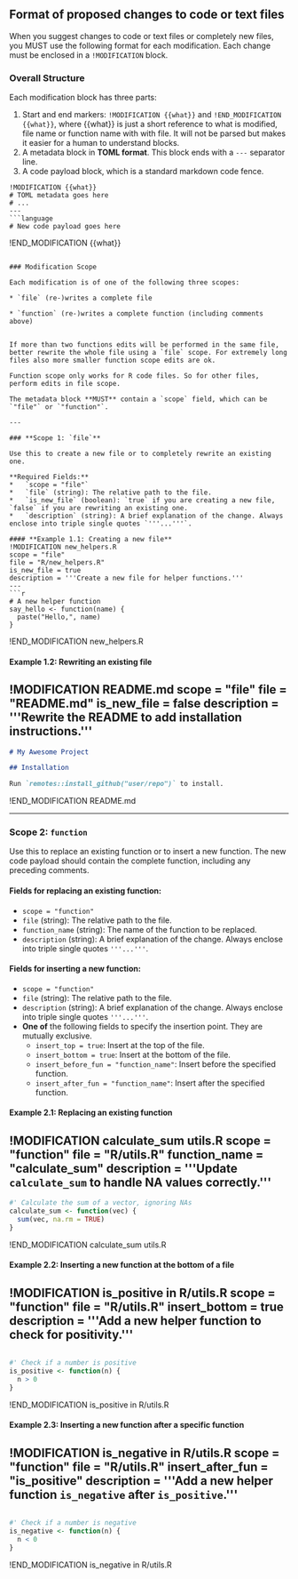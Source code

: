 ## Format of proposed changes to code or text files

When you suggest changes to code or text files or completely new files, you MUST use the following format for each modification. Each change must be enclosed in a `!MODIFICATION` block.

### Overall Structure

Each modification block has three parts:
1.  Start and end markers: `!MODIFICATION {{what}}` and `!END_MODIFICATION {{what}}`, where {{what}} is just a short reference to what is modified, file name or function name with with file. It will not be parsed but makes it easier for a human to understand blocks.
2.  A metadata block in **TOML format**. This block ends with a `---` separator line.
3.  A code payload block, which is a standard markdown code fence.

```
!MODIFICATION {{what}}
# TOML metadata goes here
# ...
---
```language
# New code payload goes here
```
!END_MODIFICATION {{what}}
```

### Modification Scope

Each modification is of one of the following three scopes:

* `file` (re-)writes a complete file

* `function` (re-)writes a complete function (including comments above)


If more than two functions edits will be performed in the same file, better rewrite the whole file using a `file` scope. For extremely long files also more smaller function scope edits are ok.

Function scope only works for R code files. So for other files, perform edits in file scope.

The metadata block **MUST** contain a `scope` field, which can be `"file"` or `"function"`.

---

### **Scope 1: `file`**

Use this to create a new file or to completely rewrite an existing one.

**Required Fields:**
*   `scope = "file"`
*   `file` (string): The relative path to the file.
*   `is_new_file` (boolean): `true` if you are creating a new file, `false` if you are rewriting an existing one.
*   `description` (string): A brief explanation of the change. Always enclose into triple single quotes `'''...'''`.

#### **Example 1.1: Creating a new file**
!MODIFICATION new_helpers.R
scope = "file"
file = "R/new_helpers.R"
is_new_file = true
description = '''Create a new file for helper functions.'''
---
```r
# A new helper function
say_hello <- function(name) {
  paste("Hello,", name)
}
```
!END_MODIFICATION new_helpers.R

#### **Example 1.2: Rewriting an existing file**
!MODIFICATION README.md
scope = "file"
file = "README.md"
is_new_file = false
description = '''Rewrite the README to add installation instructions.'''
---
```md
# My Awesome Project

## Installation

Run `remotes::install_github("user/repo")` to install.
```
!END_MODIFICATION README.md

---

### **Scope 2: `function`**

Use this to replace an existing function or to insert a new function. The new code payload should contain the complete function, including any preceding comments.

#### **Fields for replacing an existing function:**
*   `scope = "function"`
*   `file` (string): The relative path to the file.
*   `function_name` (string): The name of the function to be replaced.
*   `description` (string): A brief explanation of the change. Always enclose into triple single quotes `'''...'''`.

#### **Fields for inserting a new function:**
*   `scope = "function"`
*   `file` (string): The relative path to the file.
*   `description` (string): A brief explanation of the change. Always enclose into triple single quotes `'''...'''`.
*   **One of** the following fields to specify the insertion point. They are mutually exclusive.
    *   `insert_top = true`: Insert at the top of the file.
    *   `insert_bottom = true`: Insert at the bottom of the file.
    *   `insert_before_fun = "function_name"`: Insert before the specified function.
    *   `insert_after_fun = "function_name"`: Insert after the specified function.


#### **Example 2.1: Replacing an existing function**
!MODIFICATION calculate_sum utils.R
scope = "function"
file = "R/utils.R"
function_name = "calculate_sum"
description = '''Update `calculate_sum` to handle NA values correctly.'''
---
```r
#' Calculate the sum of a vector, ignoring NAs
calculate_sum <- function(vec) {
  sum(vec, na.rm = TRUE)
}
```
!END_MODIFICATION calculate_sum utils.R

#### **Example 2.2: Inserting a new function at the bottom of a file**
!MODIFICATION is_positive in R/utils.R
scope = "function"
file = "R/utils.R"
insert_bottom = true
description = '''Add a new helper function to check for positivity.'''
---
```r

#' Check if a number is positive
is_positive <- function(n) {
  n > 0
}
```
!END_MODIFICATION is_positive in R/utils.R

#### **Example 2.3: Inserting a new function after a specific function**
!MODIFICATION is_negative in R/utils.R
scope = "function"
file = "R/utils.R"
insert_after_fun = "is_positive"
description = '''Add a new helper function `is_negative` after `is_positive`.'''
---
```r

#' Check if a number is negative
is_negative <- function(n) {
  n < 0
}
```
!END_MODIFICATION is_negative in R/utils.R
